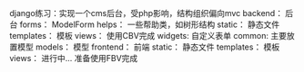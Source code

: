 django练习：实现一个cms后台，受php影响，结构组织偏向mvc
backend： 后台
    forms： ModelForm
    helps： 一些帮助类，如树形结构
    static： 静态文件
    templates： 模板
    views： 使用CBV完成
    widgets: 自定义表单
common: 主要放置模型
    models： 模型
frontend： 前端
    static： 静态文件
    templates： 模板
    views： 进行中... 准备使用FBV完成
